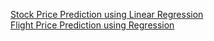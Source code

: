 [Stock Price Prediction using Linear Regression](https://www.alpharithms.com/predicting-stock-prices-with-linear-regression-214618/) <br>
[Flight Price Prediction using Regression](https://medium.com/analytics-vidhya/regression-flight-price-prediction-6771fc4d1fb3)
